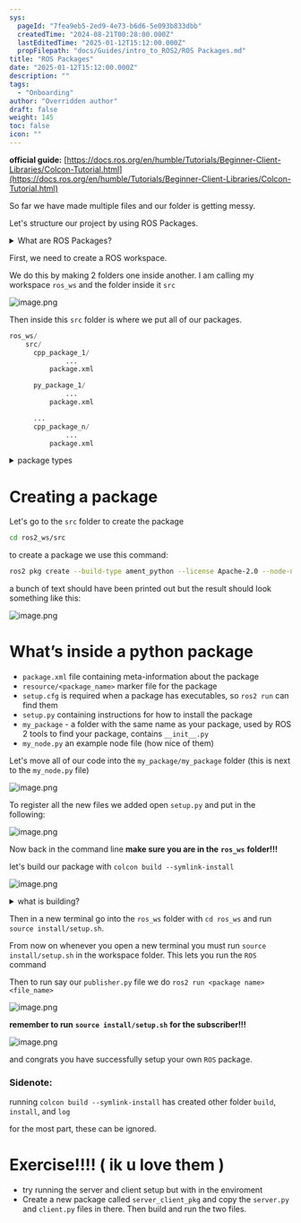 ```yaml
---
sys:
  pageId: "7fea9eb5-2ed9-4e73-b6d6-5e093b833dbb"
  createdTime: "2024-08-21T00:28:00.000Z"
  lastEditedTime: "2025-01-12T15:12:00.000Z"
  propFilepath: "docs/Guides/intro_to_ROS2/ROS Packages.md"
title: "ROS Packages"
date: "2025-01-12T15:12:00.000Z"
description: ""
tags:
  - "Onboarding"
author: "Overridden author"
draft: false
weight: 145
toc: false
icon: ""
---
```


**official guide:** [https://docs.ros.org/en/humble/Tutorials/Beginner-Client-Libraries/Colcon-Tutorial.html](https://docs.ros.org/en/humble/Tutorials/Beginner-Client-Libraries/Colcon-Tutorial.html)

So far we have made multiple files and our folder is getting messy.

Let's structure our project by using ROS Packages.

<details>

<summary>What are ROS Packages?</summary>

ROS Packages are, as the name implies, packages of code that are highly sharable between ROS developers.

They consist of a folder, `package.xml` file, and source code

```python
      cpp_package_1/
		      ... imagine much code files here ..
          package.xml
```

</details>

First, we need to create a ROS workspace.

We do this by making 2 folders one inside another. I am calling my workspace `ros_ws` and the folder inside it `src`

![image.png](https://prod-files-secure.s3.us-west-2.amazonaws.com/d518164a-d88e-44d1-a4ee-3adb3bd8bce0/70706947-fd18-4537-a67b-e12946812d31/image.png?X-Amz-Algorithm=AWS4-HMAC-SHA256&X-Amz-Content-Sha256=UNSIGNED-PAYLOAD&X-Amz-Credential=ASIAZI2LB4667THQYTPX%2F20250224%2Fus-west-2%2Fs3%2Faws4_request&X-Amz-Date=20250224T210737Z&X-Amz-Expires=3600&X-Amz-Security-Token=IQoJb3JpZ2luX2VjEP3%2F%2F%2F%2F%2F%2F%2F%2F%2F%2FwEaCXVzLXdlc3QtMiJHMEUCIQD9F9YNL9Xmdigi4AXq1jVkN%2B7Aw%2FFpaAEXTef8cXxHkgIgd0Y%2BO3Yw%2FUaES48JMGWnFQjA0fuAJENP6HpZokMc%2BOIq%2FwMINhAAGgw2Mzc0MjMxODM4MDUiDJ47XjzK70FFne0AYSrcA62ARZUqak50HGM5KAJs4dKYR%2B57OsEcKN%2FZ4lzRgMUHZXDoTzSp7L3FuaPvfmMFbgrp%2BdBKMToqRoxMtpOvv1FMbZdrF5GvX5SQV4AZCufeejwgXwRe1%2BPdMc%2BpSYS1RufAT9LQpMYreez1Byi6FZIwznCHAhI3xC0TI1GLI4S3h7UNFkd65nU3kB64CqVTQ6parsmYCjko6ADCrEaa0lFKQZLnakFB1j0vCsGHRlnct8DtbnxiW0612MpnoxzQ1YKiD12Bad77L8o8DnyMY%2FXfQ5SuwGV08UKwRSbHQXaBmLbwvrObqvdv1PvA8UiDtOxAC9bRWLEnoKy8TPlGaZ6xNr4sBhnWRu7nn9shoBUD1f561vQQRxm%2FugmoYBG9RD2PN%2FN16gxjKzWXXwitrOjAmx3MJfMWH5nZ2%2BrS9hATkVFZlLZz8OmX2C9%2BTXlb8L11iCq14A5ieXS2XyVaxD979fSuWGNU23vpX8oZpE69AnBqIt0Rg6lD2EGR7T5evzyCevTgB5UfN%2FhgswWWwB2BBH7j%2BV0270UPRthhY5xFpKcjlvz5SpHpk1P13tlXgH0uSZDVeMc505BBQZ0QSI71w%2FJgKtTvOcg%2FmEfCs%2FxvLYNzPpQDLez6FyGdMKW7870GOqUB9vijMgLEAeMMzST7QJZxRzSUuNJHl2WHjncIs1I7YisxpiwlyOqN%2Fjfz7DN3RUKfOpVQhKyrbj13YpzqH4MBi73svbYGj866%2F3%2BYdOW05KENAuEHJ01LM%2F50%2BSF7mxG3ZpkkjQsSBch9bSEa4vH%2FZsP5QObKaRordsZHS5vHzrVXLMKtk8JVWOnoKbvhv0W7CxaVSRJGYRxE2eMPIPJirfPRSObM&X-Amz-Signature=62ad31039f3a4737528c96c485aa96c0bcec52aeb8a8bbefcc0e8595c1d18b3f&X-Amz-SignedHeaders=host&x-id=GetObject)

Then inside this `src` folder is where we put all of our packages.

```python
ros_ws/
    src/
      cpp_package_1/
		      ...
          package.xml

      py_package_1/
		      ...
          package.xml

      ...
      cpp_package_n/
		      ...
          package.xml

```

<details>

<summary>package types</summary>

packages can be either `C++` or python.

the intern file structure is different for each but for this guide we will stick to creating python packages

</details>

# Creating a package

Let's go to the `src` folder to create the package

```bash
cd ros2_ws/src
```

to create a package we use this command:

```bash
ros2 pkg create --build-type ament_python --license Apache-2.0 --node-name my_node my_package
```

a bunch of text should have been printed out but the result should look something like this:

![image.png](https://prod-files-secure.s3.us-west-2.amazonaws.com/d518164a-d88e-44d1-a4ee-3adb3bd8bce0/e6cf1e3f-8512-4a3e-b131-079f800bf3e8/image.png?X-Amz-Algorithm=AWS4-HMAC-SHA256&X-Amz-Content-Sha256=UNSIGNED-PAYLOAD&X-Amz-Credential=ASIAZI2LB4667THQYTPX%2F20250224%2Fus-west-2%2Fs3%2Faws4_request&X-Amz-Date=20250224T210737Z&X-Amz-Expires=3600&X-Amz-Security-Token=IQoJb3JpZ2luX2VjEP3%2F%2F%2F%2F%2F%2F%2F%2F%2F%2FwEaCXVzLXdlc3QtMiJHMEUCIQD9F9YNL9Xmdigi4AXq1jVkN%2B7Aw%2FFpaAEXTef8cXxHkgIgd0Y%2BO3Yw%2FUaES48JMGWnFQjA0fuAJENP6HpZokMc%2BOIq%2FwMINhAAGgw2Mzc0MjMxODM4MDUiDJ47XjzK70FFne0AYSrcA62ARZUqak50HGM5KAJs4dKYR%2B57OsEcKN%2FZ4lzRgMUHZXDoTzSp7L3FuaPvfmMFbgrp%2BdBKMToqRoxMtpOvv1FMbZdrF5GvX5SQV4AZCufeejwgXwRe1%2BPdMc%2BpSYS1RufAT9LQpMYreez1Byi6FZIwznCHAhI3xC0TI1GLI4S3h7UNFkd65nU3kB64CqVTQ6parsmYCjko6ADCrEaa0lFKQZLnakFB1j0vCsGHRlnct8DtbnxiW0612MpnoxzQ1YKiD12Bad77L8o8DnyMY%2FXfQ5SuwGV08UKwRSbHQXaBmLbwvrObqvdv1PvA8UiDtOxAC9bRWLEnoKy8TPlGaZ6xNr4sBhnWRu7nn9shoBUD1f561vQQRxm%2FugmoYBG9RD2PN%2FN16gxjKzWXXwitrOjAmx3MJfMWH5nZ2%2BrS9hATkVFZlLZz8OmX2C9%2BTXlb8L11iCq14A5ieXS2XyVaxD979fSuWGNU23vpX8oZpE69AnBqIt0Rg6lD2EGR7T5evzyCevTgB5UfN%2FhgswWWwB2BBH7j%2BV0270UPRthhY5xFpKcjlvz5SpHpk1P13tlXgH0uSZDVeMc505BBQZ0QSI71w%2FJgKtTvOcg%2FmEfCs%2FxvLYNzPpQDLez6FyGdMKW7870GOqUB9vijMgLEAeMMzST7QJZxRzSUuNJHl2WHjncIs1I7YisxpiwlyOqN%2Fjfz7DN3RUKfOpVQhKyrbj13YpzqH4MBi73svbYGj866%2F3%2BYdOW05KENAuEHJ01LM%2F50%2BSF7mxG3ZpkkjQsSBch9bSEa4vH%2FZsP5QObKaRordsZHS5vHzrVXLMKtk8JVWOnoKbvhv0W7CxaVSRJGYRxE2eMPIPJirfPRSObM&X-Amz-Signature=f43ccef97dde109cbc7d2a2a254cd8da37468b6ba935d40cec7c34c5ac7da4f2&X-Amz-SignedHeaders=host&x-id=GetObject)

# What’s inside a python package

- `package.xml` file containing meta-information about the package
- `resource/<package_name>` marker file for the package
- `setup.cfg` is required when a package has executables, so `ros2 run` can find them
- `setup.py` containing instructions for how to install the package
- `my_package` - a folder with the same name as your package, used by ROS 2 tools to find your package, contains `__init__.py`
- `my_node.py` an example node file (how nice of them)

Let's move all of our code into the `my_package/my_package` folder (this is next to the `my_node.py` file)

![image.png](https://prod-files-secure.s3.us-west-2.amazonaws.com/d518164a-d88e-44d1-a4ee-3adb3bd8bce0/9ce58f11-0da9-4d3e-b86d-506a9685d378/image.png?X-Amz-Algorithm=AWS4-HMAC-SHA256&X-Amz-Content-Sha256=UNSIGNED-PAYLOAD&X-Amz-Credential=ASIAZI2LB4667THQYTPX%2F20250224%2Fus-west-2%2Fs3%2Faws4_request&X-Amz-Date=20250224T210737Z&X-Amz-Expires=3600&X-Amz-Security-Token=IQoJb3JpZ2luX2VjEP3%2F%2F%2F%2F%2F%2F%2F%2F%2F%2FwEaCXVzLXdlc3QtMiJHMEUCIQD9F9YNL9Xmdigi4AXq1jVkN%2B7Aw%2FFpaAEXTef8cXxHkgIgd0Y%2BO3Yw%2FUaES48JMGWnFQjA0fuAJENP6HpZokMc%2BOIq%2FwMINhAAGgw2Mzc0MjMxODM4MDUiDJ47XjzK70FFne0AYSrcA62ARZUqak50HGM5KAJs4dKYR%2B57OsEcKN%2FZ4lzRgMUHZXDoTzSp7L3FuaPvfmMFbgrp%2BdBKMToqRoxMtpOvv1FMbZdrF5GvX5SQV4AZCufeejwgXwRe1%2BPdMc%2BpSYS1RufAT9LQpMYreez1Byi6FZIwznCHAhI3xC0TI1GLI4S3h7UNFkd65nU3kB64CqVTQ6parsmYCjko6ADCrEaa0lFKQZLnakFB1j0vCsGHRlnct8DtbnxiW0612MpnoxzQ1YKiD12Bad77L8o8DnyMY%2FXfQ5SuwGV08UKwRSbHQXaBmLbwvrObqvdv1PvA8UiDtOxAC9bRWLEnoKy8TPlGaZ6xNr4sBhnWRu7nn9shoBUD1f561vQQRxm%2FugmoYBG9RD2PN%2FN16gxjKzWXXwitrOjAmx3MJfMWH5nZ2%2BrS9hATkVFZlLZz8OmX2C9%2BTXlb8L11iCq14A5ieXS2XyVaxD979fSuWGNU23vpX8oZpE69AnBqIt0Rg6lD2EGR7T5evzyCevTgB5UfN%2FhgswWWwB2BBH7j%2BV0270UPRthhY5xFpKcjlvz5SpHpk1P13tlXgH0uSZDVeMc505BBQZ0QSI71w%2FJgKtTvOcg%2FmEfCs%2FxvLYNzPpQDLez6FyGdMKW7870GOqUB9vijMgLEAeMMzST7QJZxRzSUuNJHl2WHjncIs1I7YisxpiwlyOqN%2Fjfz7DN3RUKfOpVQhKyrbj13YpzqH4MBi73svbYGj866%2F3%2BYdOW05KENAuEHJ01LM%2F50%2BSF7mxG3ZpkkjQsSBch9bSEa4vH%2FZsP5QObKaRordsZHS5vHzrVXLMKtk8JVWOnoKbvhv0W7CxaVSRJGYRxE2eMPIPJirfPRSObM&X-Amz-Signature=3309e534ca00772538db9ccc1ed510e8810d5222191d42f7259dad5e8258305e&X-Amz-SignedHeaders=host&x-id=GetObject)

To register all the new files we added open `setup.py` and put in the following:

![image.png](https://prod-files-secure.s3.us-west-2.amazonaws.com/d518164a-d88e-44d1-a4ee-3adb3bd8bce0/1cd7c262-4cae-4496-9d75-c178537d24a2/image.png?X-Amz-Algorithm=AWS4-HMAC-SHA256&X-Amz-Content-Sha256=UNSIGNED-PAYLOAD&X-Amz-Credential=ASIAZI2LB4667THQYTPX%2F20250224%2Fus-west-2%2Fs3%2Faws4_request&X-Amz-Date=20250224T210737Z&X-Amz-Expires=3600&X-Amz-Security-Token=IQoJb3JpZ2luX2VjEP3%2F%2F%2F%2F%2F%2F%2F%2F%2F%2FwEaCXVzLXdlc3QtMiJHMEUCIQD9F9YNL9Xmdigi4AXq1jVkN%2B7Aw%2FFpaAEXTef8cXxHkgIgd0Y%2BO3Yw%2FUaES48JMGWnFQjA0fuAJENP6HpZokMc%2BOIq%2FwMINhAAGgw2Mzc0MjMxODM4MDUiDJ47XjzK70FFne0AYSrcA62ARZUqak50HGM5KAJs4dKYR%2B57OsEcKN%2FZ4lzRgMUHZXDoTzSp7L3FuaPvfmMFbgrp%2BdBKMToqRoxMtpOvv1FMbZdrF5GvX5SQV4AZCufeejwgXwRe1%2BPdMc%2BpSYS1RufAT9LQpMYreez1Byi6FZIwznCHAhI3xC0TI1GLI4S3h7UNFkd65nU3kB64CqVTQ6parsmYCjko6ADCrEaa0lFKQZLnakFB1j0vCsGHRlnct8DtbnxiW0612MpnoxzQ1YKiD12Bad77L8o8DnyMY%2FXfQ5SuwGV08UKwRSbHQXaBmLbwvrObqvdv1PvA8UiDtOxAC9bRWLEnoKy8TPlGaZ6xNr4sBhnWRu7nn9shoBUD1f561vQQRxm%2FugmoYBG9RD2PN%2FN16gxjKzWXXwitrOjAmx3MJfMWH5nZ2%2BrS9hATkVFZlLZz8OmX2C9%2BTXlb8L11iCq14A5ieXS2XyVaxD979fSuWGNU23vpX8oZpE69AnBqIt0Rg6lD2EGR7T5evzyCevTgB5UfN%2FhgswWWwB2BBH7j%2BV0270UPRthhY5xFpKcjlvz5SpHpk1P13tlXgH0uSZDVeMc505BBQZ0QSI71w%2FJgKtTvOcg%2FmEfCs%2FxvLYNzPpQDLez6FyGdMKW7870GOqUB9vijMgLEAeMMzST7QJZxRzSUuNJHl2WHjncIs1I7YisxpiwlyOqN%2Fjfz7DN3RUKfOpVQhKyrbj13YpzqH4MBi73svbYGj866%2F3%2BYdOW05KENAuEHJ01LM%2F50%2BSF7mxG3ZpkkjQsSBch9bSEa4vH%2FZsP5QObKaRordsZHS5vHzrVXLMKtk8JVWOnoKbvhv0W7CxaVSRJGYRxE2eMPIPJirfPRSObM&X-Amz-Signature=70fc0b35dd94d6a13fb8da3ca8a51bca5a73427717863da67c97704022525edd&X-Amz-SignedHeaders=host&x-id=GetObject)

Now back in the command line **make sure you are in the** **`ros_ws`** **folder!!!**

let's build our package with `colcon build --symlink-install`

![image.png](https://prod-files-secure.s3.us-west-2.amazonaws.com/d518164a-d88e-44d1-a4ee-3adb3bd8bce0/2f2a0d27-b173-48fd-b189-5f5c0ce65619/image.png?X-Amz-Algorithm=AWS4-HMAC-SHA256&X-Amz-Content-Sha256=UNSIGNED-PAYLOAD&X-Amz-Credential=ASIAZI2LB4667THQYTPX%2F20250224%2Fus-west-2%2Fs3%2Faws4_request&X-Amz-Date=20250224T210737Z&X-Amz-Expires=3600&X-Amz-Security-Token=IQoJb3JpZ2luX2VjEP3%2F%2F%2F%2F%2F%2F%2F%2F%2F%2FwEaCXVzLXdlc3QtMiJHMEUCIQD9F9YNL9Xmdigi4AXq1jVkN%2B7Aw%2FFpaAEXTef8cXxHkgIgd0Y%2BO3Yw%2FUaES48JMGWnFQjA0fuAJENP6HpZokMc%2BOIq%2FwMINhAAGgw2Mzc0MjMxODM4MDUiDJ47XjzK70FFne0AYSrcA62ARZUqak50HGM5KAJs4dKYR%2B57OsEcKN%2FZ4lzRgMUHZXDoTzSp7L3FuaPvfmMFbgrp%2BdBKMToqRoxMtpOvv1FMbZdrF5GvX5SQV4AZCufeejwgXwRe1%2BPdMc%2BpSYS1RufAT9LQpMYreez1Byi6FZIwznCHAhI3xC0TI1GLI4S3h7UNFkd65nU3kB64CqVTQ6parsmYCjko6ADCrEaa0lFKQZLnakFB1j0vCsGHRlnct8DtbnxiW0612MpnoxzQ1YKiD12Bad77L8o8DnyMY%2FXfQ5SuwGV08UKwRSbHQXaBmLbwvrObqvdv1PvA8UiDtOxAC9bRWLEnoKy8TPlGaZ6xNr4sBhnWRu7nn9shoBUD1f561vQQRxm%2FugmoYBG9RD2PN%2FN16gxjKzWXXwitrOjAmx3MJfMWH5nZ2%2BrS9hATkVFZlLZz8OmX2C9%2BTXlb8L11iCq14A5ieXS2XyVaxD979fSuWGNU23vpX8oZpE69AnBqIt0Rg6lD2EGR7T5evzyCevTgB5UfN%2FhgswWWwB2BBH7j%2BV0270UPRthhY5xFpKcjlvz5SpHpk1P13tlXgH0uSZDVeMc505BBQZ0QSI71w%2FJgKtTvOcg%2FmEfCs%2FxvLYNzPpQDLez6FyGdMKW7870GOqUB9vijMgLEAeMMzST7QJZxRzSUuNJHl2WHjncIs1I7YisxpiwlyOqN%2Fjfz7DN3RUKfOpVQhKyrbj13YpzqH4MBi73svbYGj866%2F3%2BYdOW05KENAuEHJ01LM%2F50%2BSF7mxG3ZpkkjQsSBch9bSEa4vH%2FZsP5QObKaRordsZHS5vHzrVXLMKtk8JVWOnoKbvhv0W7CxaVSRJGYRxE2eMPIPJirfPRSObM&X-Amz-Signature=5b458a55d3ca3e4722ddf4c948a8104149ae9abc77c41b79df94e2d642189a16&X-Amz-SignedHeaders=host&x-id=GetObject)

<details>

<summary>what is building?</summary>

if you are a CS major at Rose-Hulman you will learn the answer to this in CSSE132

but TLDR; is it combines all the code files into one program that can be run easily 

</details>

Then in a new terminal go into the `ros_ws` folder with `cd ros_ws` and run `source install/setup.sh`. 

From now on whenever you open a new terminal you must run `source install/setup.sh` in the workspace folder. This lets you run the `ROS` command

Then to run say our `publisher.py` file we do `ros2 run <package name> <file_name>`

![image.png](https://prod-files-secure.s3.us-west-2.amazonaws.com/d518164a-d88e-44d1-a4ee-3adb3bd8bce0/4f4b1219-3a44-4632-aa0a-ce3471699f59/image.png?X-Amz-Algorithm=AWS4-HMAC-SHA256&X-Amz-Content-Sha256=UNSIGNED-PAYLOAD&X-Amz-Credential=ASIAZI2LB4667THQYTPX%2F20250224%2Fus-west-2%2Fs3%2Faws4_request&X-Amz-Date=20250224T210737Z&X-Amz-Expires=3600&X-Amz-Security-Token=IQoJb3JpZ2luX2VjEP3%2F%2F%2F%2F%2F%2F%2F%2F%2F%2FwEaCXVzLXdlc3QtMiJHMEUCIQD9F9YNL9Xmdigi4AXq1jVkN%2B7Aw%2FFpaAEXTef8cXxHkgIgd0Y%2BO3Yw%2FUaES48JMGWnFQjA0fuAJENP6HpZokMc%2BOIq%2FwMINhAAGgw2Mzc0MjMxODM4MDUiDJ47XjzK70FFne0AYSrcA62ARZUqak50HGM5KAJs4dKYR%2B57OsEcKN%2FZ4lzRgMUHZXDoTzSp7L3FuaPvfmMFbgrp%2BdBKMToqRoxMtpOvv1FMbZdrF5GvX5SQV4AZCufeejwgXwRe1%2BPdMc%2BpSYS1RufAT9LQpMYreez1Byi6FZIwznCHAhI3xC0TI1GLI4S3h7UNFkd65nU3kB64CqVTQ6parsmYCjko6ADCrEaa0lFKQZLnakFB1j0vCsGHRlnct8DtbnxiW0612MpnoxzQ1YKiD12Bad77L8o8DnyMY%2FXfQ5SuwGV08UKwRSbHQXaBmLbwvrObqvdv1PvA8UiDtOxAC9bRWLEnoKy8TPlGaZ6xNr4sBhnWRu7nn9shoBUD1f561vQQRxm%2FugmoYBG9RD2PN%2FN16gxjKzWXXwitrOjAmx3MJfMWH5nZ2%2BrS9hATkVFZlLZz8OmX2C9%2BTXlb8L11iCq14A5ieXS2XyVaxD979fSuWGNU23vpX8oZpE69AnBqIt0Rg6lD2EGR7T5evzyCevTgB5UfN%2FhgswWWwB2BBH7j%2BV0270UPRthhY5xFpKcjlvz5SpHpk1P13tlXgH0uSZDVeMc505BBQZ0QSI71w%2FJgKtTvOcg%2FmEfCs%2FxvLYNzPpQDLez6FyGdMKW7870GOqUB9vijMgLEAeMMzST7QJZxRzSUuNJHl2WHjncIs1I7YisxpiwlyOqN%2Fjfz7DN3RUKfOpVQhKyrbj13YpzqH4MBi73svbYGj866%2F3%2BYdOW05KENAuEHJ01LM%2F50%2BSF7mxG3ZpkkjQsSBch9bSEa4vH%2FZsP5QObKaRordsZHS5vHzrVXLMKtk8JVWOnoKbvhv0W7CxaVSRJGYRxE2eMPIPJirfPRSObM&X-Amz-Signature=e1891098ff8bc614903c0552b4a849d581ac8901bbd317c48e508534e74fe59c&X-Amz-SignedHeaders=host&x-id=GetObject)

**remember to run** **`source install/setup.sh`** **for the subscriber!!!**

![image.png](https://prod-files-secure.s3.us-west-2.amazonaws.com/d518164a-d88e-44d1-a4ee-3adb3bd8bce0/02121119-dad4-49ec-8356-c956108b4243/image.png?X-Amz-Algorithm=AWS4-HMAC-SHA256&X-Amz-Content-Sha256=UNSIGNED-PAYLOAD&X-Amz-Credential=ASIAZI2LB4667THQYTPX%2F20250224%2Fus-west-2%2Fs3%2Faws4_request&X-Amz-Date=20250224T210737Z&X-Amz-Expires=3600&X-Amz-Security-Token=IQoJb3JpZ2luX2VjEP3%2F%2F%2F%2F%2F%2F%2F%2F%2F%2FwEaCXVzLXdlc3QtMiJHMEUCIQD9F9YNL9Xmdigi4AXq1jVkN%2B7Aw%2FFpaAEXTef8cXxHkgIgd0Y%2BO3Yw%2FUaES48JMGWnFQjA0fuAJENP6HpZokMc%2BOIq%2FwMINhAAGgw2Mzc0MjMxODM4MDUiDJ47XjzK70FFne0AYSrcA62ARZUqak50HGM5KAJs4dKYR%2B57OsEcKN%2FZ4lzRgMUHZXDoTzSp7L3FuaPvfmMFbgrp%2BdBKMToqRoxMtpOvv1FMbZdrF5GvX5SQV4AZCufeejwgXwRe1%2BPdMc%2BpSYS1RufAT9LQpMYreez1Byi6FZIwznCHAhI3xC0TI1GLI4S3h7UNFkd65nU3kB64CqVTQ6parsmYCjko6ADCrEaa0lFKQZLnakFB1j0vCsGHRlnct8DtbnxiW0612MpnoxzQ1YKiD12Bad77L8o8DnyMY%2FXfQ5SuwGV08UKwRSbHQXaBmLbwvrObqvdv1PvA8UiDtOxAC9bRWLEnoKy8TPlGaZ6xNr4sBhnWRu7nn9shoBUD1f561vQQRxm%2FugmoYBG9RD2PN%2FN16gxjKzWXXwitrOjAmx3MJfMWH5nZ2%2BrS9hATkVFZlLZz8OmX2C9%2BTXlb8L11iCq14A5ieXS2XyVaxD979fSuWGNU23vpX8oZpE69AnBqIt0Rg6lD2EGR7T5evzyCevTgB5UfN%2FhgswWWwB2BBH7j%2BV0270UPRthhY5xFpKcjlvz5SpHpk1P13tlXgH0uSZDVeMc505BBQZ0QSI71w%2FJgKtTvOcg%2FmEfCs%2FxvLYNzPpQDLez6FyGdMKW7870GOqUB9vijMgLEAeMMzST7QJZxRzSUuNJHl2WHjncIs1I7YisxpiwlyOqN%2Fjfz7DN3RUKfOpVQhKyrbj13YpzqH4MBi73svbYGj866%2F3%2BYdOW05KENAuEHJ01LM%2F50%2BSF7mxG3ZpkkjQsSBch9bSEa4vH%2FZsP5QObKaRordsZHS5vHzrVXLMKtk8JVWOnoKbvhv0W7CxaVSRJGYRxE2eMPIPJirfPRSObM&X-Amz-Signature=dd8fe2b019f31260044989b5deb0b746457491527591e3fbff356e4128ed4f31&X-Amz-SignedHeaders=host&x-id=GetObject)

and congrats you have successfully setup your own `ROS` package.

### Sidenote:

running `colcon build --symlink-install` has created other folder `build`, `install`, and `log`

for the most part, these can be ignored.

# Exercise!!!! ( ik u love them )

- try running the server and client setup but with in the enviroment
- Create a new package called `server_client_pkg` and copy the `server.py` and `client.py` files in there. Then build and run the two files.
